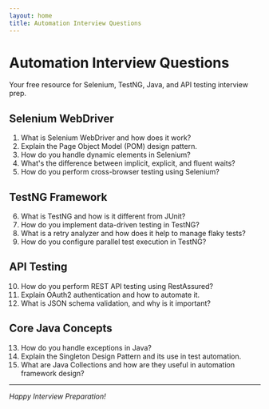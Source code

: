 ```yaml
---
layout: home
title: Automation Interview Questions
---
```


# Automation Interview Questions

Your free resource for Selenium, TestNG, Java, and API testing interview prep.

## Selenium WebDriver

1. What is Selenium WebDriver and how does it work?
2. Explain the Page Object Model (POM) design pattern.
3. How do you handle dynamic elements in Selenium?
4. What's the difference between implicit, explicit, and fluent waits?
5. How do you perform cross-browser testing using Selenium?

## TestNG Framework

6. What is TestNG and how is it different from JUnit?
7. How do you implement data-driven testing in TestNG?
8. What is a retry analyzer and how does it help to manage flaky tests?
9. How do you configure parallel test execution in TestNG?

## API Testing

10. How do you perform REST API testing using RestAssured?
11. Explain OAuth2 authentication and how to automate it.
12. What is JSON schema validation, and why is it important?

## Core Java Concepts

13. How do you handle exceptions in Java?
14. Explain the Singleton Design Pattern and its use in test automation.
15. What are Java Collections and how are they useful in automation framework design?

---

*Happy Interview Preparation!*
